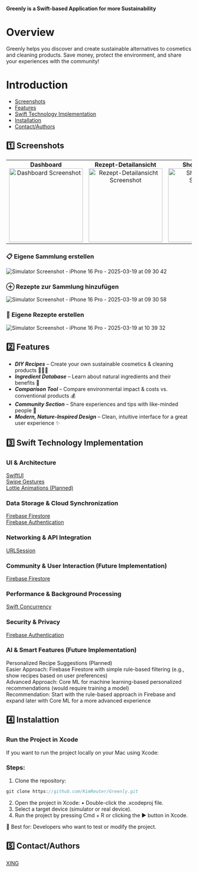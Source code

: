 ****Greenly is a Swift-based Application for more Sustainability****

# Overview

Greenly helps you discover and create sustainable alternatives to cosmetics and cleaning products. Save money, protect the environment, and share your experiences with the community!

# Introduction
- [Screenshots](#screenshots)
- [Features](#features)
- [Swift Technology Implementation](#swift-technology-implementation)
- [Installation](#installation)
- [Contact/Authors](#contact/authors)

## 1️⃣ Screenshots

<table>
  <tr>
    <td align="center">
      <strong>Dashboard</strong><br>
      <img src="https://github.com/user-attachments/assets/9126ac93-3f04-4b51-b063-3de8acb35e25" width="200" alt="Dashboard Screenshot"/>
    </td>
    <td align="center">
      <strong>Rezept-Detailansicht</strong><br>
      <img src="https://github.com/user-attachments/assets/98ebce40-98da-4a4e-82f9-971396b21a57" width="200" alt="Rezept-Detailansicht Screenshot"/>
    </td>
    <td align="center">
      <strong>Shopping-Liste</strong><br>
      <img src="https://github.com/user-attachments/assets/f72336c8-aab1-43f2-9992-613ef385c6e9" width="200" alt="Shopping-Liste Screenshot"/>
    </td>
  </tr>
</table>

### 📋 Eigene Sammlung erstellen
![Simulator Screenshot - iPhone 16 Pro - 2025-03-19 at 09 30 42](https://github.com/user-attachments/assets/57d89423-1ddb-4a28-98c2-e6eae5ae92d8)

### ⊕ Rezepte zur Sammlung hinzufügen 
![Simulator Screenshot - iPhone 16 Pro - 2025-03-19 at 09 30 58](https://github.com/user-attachments/assets/29cc50aa-043d-4e9c-aa16-36b6bf114086)

### 🎨 Eigene Rezepte erstellen
![Simulator Screenshot - iPhone 16 Pro - 2025-03-19 at 10 39 32](https://github.com/user-attachments/assets/a3a192c3-f0c0-4c28-b83f-9c6b22f02b5d)


## 2️⃣ Features

- ***DIY Recipes*** – Create your own sustainable cosmetics & cleaning products 👩🏽‍🍳
- ***Ingredient Database*** – Learn about natural ingredients and their benefits 🍯
- ***Comparison Tool*** – Compare environmental impact & costs vs. conventional products 💰
- ***Community Section*** – Share experiences and tips with like-minded people 👫
- ***Modern, Nature-Inspired Design*** – Clean, intuitive interface for a great user experience ✨

## 3️⃣ Swift Technology Implementation

### UI & Architecture
[SwiftUI](https://developer.apple.com/xcode/swiftui/)  
[Swipe Gestures](https://developer.apple.com/documentation/uikit/handling-swipe-gestures)  
[Lottie Animations (Planned)](https://lottiefiles.com/what-is-lottie)

### Data Storage & Cloud Synchronization

[Firebase Firestore](https://firebase.google.com/docs/firestore?hl=de)  
[Firebase Authentication](https://firebase.google.com/docs/auth?hl=de)

### Networking & API Integration
[URLSession](https://developer.apple.com/documentation/foundation/urlsession)  

### Community & User Interaction (Future Implementation)
[Firebase Firestore](https://firebase.google.com/docs/firestore?hl=de)

### Performance & Background Processing
[Swift Concurrency](https://docs.swift.org/swift-book/documentation/the-swift-programming-language/concurrency/)

### Security & Privacy
[Firebase Authentication](https://firebase.google.com/docs/auth?hl=de)

### AI & Smart Features (Future Implementation)
Personalized Recipe Suggestions (Planned)  
Easier Approach: Firebase Firestore with simple rule-based filtering (e.g., show recipes based on user preferences)  
Advanced Approach: Core ML for machine learning-based personalized recommendations (would require training a model)  
Recommendation: Start with the rule-based approach in Firebase and expand later with Core ML for a more advanced experience

## 4️⃣ Instalattion

### Run the Project in Xcode

If you want to run the project locally on your Mac using Xcode:

### Steps:

1. Clone the repository:
```swift
git clone https://github.com/KimReuter/Greenly.git
```
2.	Open the project in Xcode:
	•	Double-click the .xcodeproj file.
3.	Select a target device (simulator or real device).
4.	Run the project by pressing Cmd + R or clicking the ▶️ button in Xcode.

🔹 Best for: Developers who want to test or modify the project.

## 5️⃣ Contact/Authors

[XING](https://www.xing.com/profile/Kim_Reuter019991/web_profiles?sc_o=navigation_profile&sc_o_PropActionOrigin=navigation_badge_no_badge)
